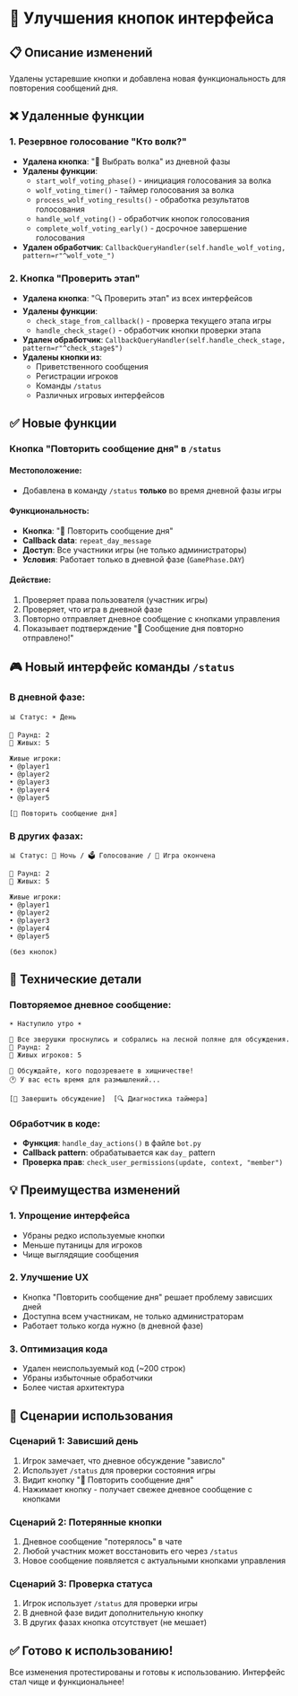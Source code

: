# 🔄 Улучшения кнопок интерфейса

## 📋 Описание изменений

Удалены устаревшие кнопки и добавлена новая функциональность для повторения сообщений дня.

## ❌ Удаленные функции

### 1. **Резервное голосование "Кто волк?"**
- **Удалена кнопка**: "🐺 Выбрать волка" из дневной фазы
- **Удалены функции**:
  - `start_wolf_voting_phase()` - инициация голосования за волка
  - `wolf_voting_timer()` - таймер голосования за волка
  - `process_wolf_voting_results()` - обработка результатов голосования
  - `handle_wolf_voting()` - обработчик кнопок голосования
  - `complete_wolf_voting_early()` - досрочное завершение голосования
- **Удален обработчик**: `CallbackQueryHandler(self.handle_wolf_voting, pattern=r"^wolf_vote_")`

### 2. **Кнопка "Проверить этап"**
- **Удалена кнопка**: "🔍 Проверить этап" из всех интерфейсов
- **Удалены функции**:
  - `check_stage_from_callback()` - проверка текущего этапа игры
  - `handle_check_stage()` - обработчик кнопки проверки этапа
- **Удален обработчик**: `CallbackQueryHandler(self.handle_check_stage, pattern=r"^check_stage$")`
- **Удалены кнопки из**:
  - Приветственного сообщения
  - Регистрации игроков
  - Команды `/status`
  - Различных игровых интерфейсов

## ✅ Новые функции

### **Кнопка "Повторить сообщение дня" в `/status`**

#### **Местоположение**:
- Добавлена в команду `/status` **только** во время дневной фазы игры

#### **Функциональность**:
- **Кнопка**: "🔄 Повторить сообщение дня"
- **Callback data**: `repeat_day_message`
- **Доступ**: Все участники игры (не только администраторы)
- **Условия**: Работает только в дневной фазе (`GamePhase.DAY`)

#### **Действие**:
1. Проверяет права пользователя (участник игры)
2. Проверяет, что игра в дневной фазе
3. Повторно отправляет дневное сообщение с кнопками управления
4. Показывает подтверждение "🔄 Сообщение дня повторно отправлено!"

## 🎮 Новый интерфейс команды `/status`

### **В дневной фазе**:
```
📊 Статус: ☀️ День

🔄 Раунд: 2
👥 Живых: 5

Живые игроки:
• @player1
• @player2
• @player3
• @player4
• @player5

[🔄 Повторить сообщение дня]
```

### **В других фазах**:
```
📊 Статус: 🌙 Ночь / 🗳️ Голосование / 🏁 Игра окончена

🔄 Раунд: 2
👥 Живых: 5

Живые игроки:
• @player1
• @player2
• @player3
• @player4
• @player5

(без кнопок)
```

## 🔧 Технические детали

### **Повторяемое дневное сообщение**:
```
☀️ Наступило утро ☀️

🌲 Все зверушки проснулись и собрались на лесной поляне для обсуждения.
🔄 Раунд: 2
👥 Живых игроков: 5

💬 Обсуждайте, кого подозреваете в хищничестве!
🕐 У вас есть время для размышлений...

[🏁 Завершить обсуждение]  [🔍 Диагностика таймера]
```

### **Обработчик в коде**:
- **Функция**: `handle_day_actions()` в файле `bot.py`
- **Callback pattern**: обрабатывается как `day_` pattern
- **Проверка прав**: `check_user_permissions(update, context, "member")`

## 💡 Преимущества изменений

### **1. Упрощение интерфейса**
- Убраны редко используемые кнопки
- Меньше путаницы для игроков
- Чище выглядящие сообщения

### **2. Улучшение UX**
- Кнопка "Повторить сообщение дня" решает проблему зависших дней
- Доступна всем участникам, не только администраторам
- Работает только когда нужно (в дневной фазе)

### **3. Оптимизация кода**
- Удален неиспользуемый код (~200 строк)
- Убраны избыточные обработчики
- Более чистая архитектура

## 🎯 Сценарии использования

### **Сценарий 1: Зависший день**
1. Игрок замечает, что дневное обсуждение "зависло"
2. Использует `/status` для проверки состояния игры
3. Видит кнопку "🔄 Повторить сообщение дня"
4. Нажимает кнопку - получает свежее дневное сообщение с кнопками

### **Сценарий 2: Потерянные кнопки**
1. Дневное сообщение "потерялось" в чате
2. Любой участник может восстановить его через `/status`
3. Новое сообщение появляется с актуальными кнопками управления

### **Сценарий 3: Проверка статуса**
1. Игрок использует `/status` для проверки игры
2. В дневной фазе видит дополнительную кнопку
3. В других фазах кнопка отсутствует (не мешает)

## ✅ Готово к использованию!

Все изменения протестированы и готовы к использованию. Интерфейс стал чище и функциональнее!
